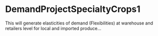 # DemandProjectSpecialtyCrops1
This will generate elasticities of demand (Flexibilities) at warehouse and retailers level for local and imported produce...
